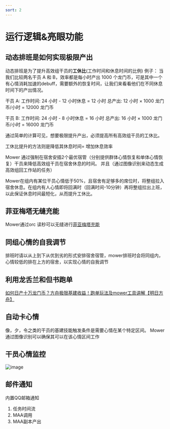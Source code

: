 ```yaml
---
sort: 2
---
```

# 运行逻辑&亮眼功能

## 动态排班是如何实现极限产出
动态排班是为了提升高效组干员的**工休比**(工作时间和休息时间的比例) 
  例子：
  当我们比较两名干员 A 和 B，效率都是每小时产出 1000 个龙门币，可是其中一个有心情消耗加速的debuff，需要额外的恢复时间，让我们来看看他们在不同休息时间下的产出情况。
  
  干员 A: 工作时间: 24 小时 - 12 小时休息 = 12 小时
  总产出: 12 小时 × 1000 龙门币/小时 = 12000 龙门币
  
  干员 B:
  工作时间: 24 小时 - 8 小时休息 = 16 小时
  总产出: 16 小时 × 1000 龙门币/小时 = 16000 龙门币

通过简单的计算可见，想要极限提升产出，必须提高所有高效组干员的工休比。

工休比提升的方法则是降低其休息时间= 增加休息效率

Mower 通过强制在宿舍安插2个最优宿管（分别提供群体心情恢复和单体心情恢复）干员来降低高效组干员在宿舍休息的时间。
并且（通过图像识别来动态生成高效组回工作站的任务）

Mower在组内有某位干员心情低于50%，且宿舍有足够多的席位时，将整组拉入宿舍休息。在组内有人心情即将回满时（回满时间-10分钟）再将整组拉出上班，以此保证休息时间最短化，从而提升工休比。

## 菲亚梅塔无缝充能
Mower通过orc 读秒可以无缝进行[菲亚梅塔充能](../conf/4.planValidation.html#菲亚梅塔充能)

## 同组心情的自我调节
排班时请以从上到下从优到劣的形式安排宿舍宿管，mower排班时会将同组内，心情较低的排在上方的宿舍，以实现心情的自我调节

## 利用龙舌兰和但书跑单
[如何日产十万龙门币？方舟极限基建收益！跑单玩法及mower工具讲解【明日方舟】](https://www.bilibili.com/video/BV1KT411s7Ar)

## 自动卡心情 
像，夕，令之类的干员的基建技能触发条件是需要心情在某个特定区间。
Mower 通过图像识别可以确保其可以在该心情区间工作

## 干员心情监控
![image](https://github.com/ArkMowers/arknights-mower/assets/33809511/d914dd12-c7a6-45ea-8821-1d63b894a871)

## 邮件通知
内置QQ邮箱通知 
  1. 任务时间流
  2. MAA调用
  3. MAA副本产出 

